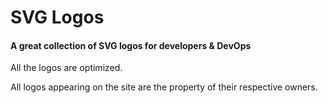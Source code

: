 SVG Logos
====================
#### A great collection of SVG logos for developers & DevOps
All the logos are optimized.

All logos appearing on the site are the property of their respective owners.
